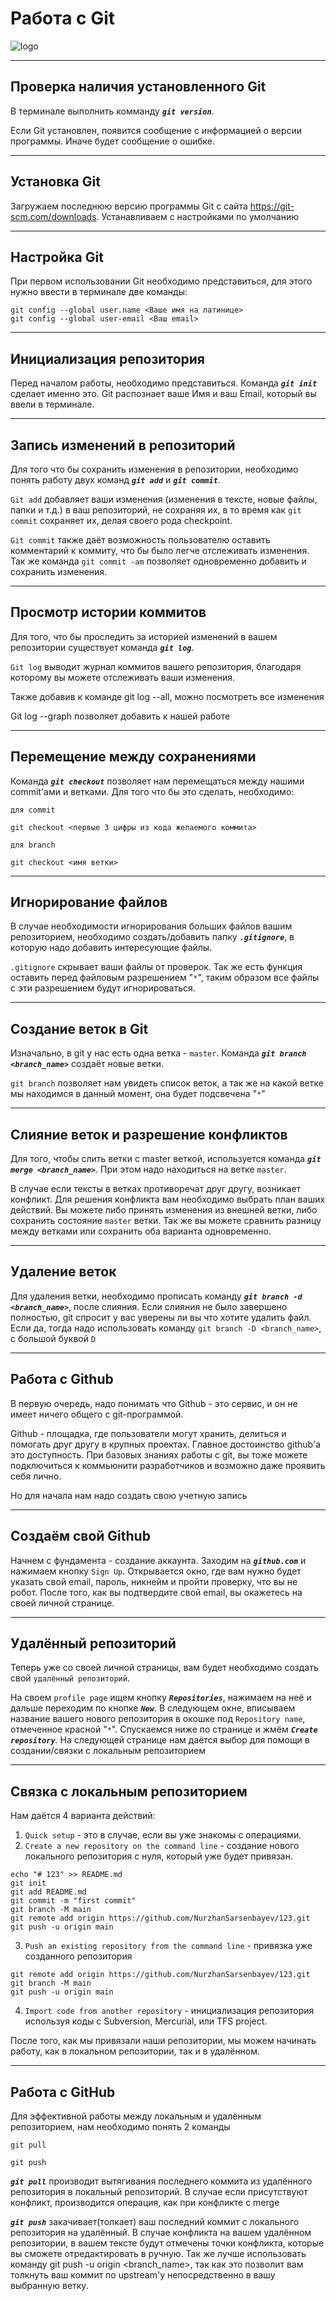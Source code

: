 # Работа с Git
![logo](logo.png)

---
## Проверка наличия установленного Git

В терминале выполнить комманду ***`git version`***.

Если Git установлен, появится сообщение с информацией о версии программы. Иначе будет сообщение о ошибке.

---
## Установка Git      

Загружаем последнюю версию программы Git с сайта https://git-scm.com/downloads. Устанавливаем с настройками по умолчанию

---
## Настройка Git

При первом использовании Git необходимо представиться, для этого нужно ввести в терминале две команды: 
```
git config --global user.name <Ваше имя на латинице>
git config --global user-email <Ваш email>
```

---
## Инициализация репозитория

Перед началом работы, необходимо представиться. Команда ***`git init`*** сделает именно это. Git распознает ваше Имя и ваш Email, который вы ввели в терминале.

---
## Запись изменений в репозиторий

Для того что бы сохранить изменения в репозитории, необходимо понять работу двух команд ***`git add`*** и ***`git commit`***.

`Git add` добавляет ваши изменения (изменения  в тексте, новые файлы, папки и т.д.) в ваш репозиторий, не сохраняя их, в то время как `git commit` сохраняет их, делая своего рода checkpoint.

`Git commit` также даёт возможность пользователю оставить комментарий к коммиту, что бы было легче отслеживать изменения. Так же команда `git commit -am` позволяет одновременно добавить и сохранить изменения.

---
## Просмотр истории коммитов

Для того, что бы проследить за историей изменений в вашем репозитории существует команда ***`git log`***. 

`Git log` выводит журнал коммитов вашего репозитория, благодаря которому вы можете отслеживать ваши изменения. 

Также добавив к команде git log --all, можно посмотреть все изменения

Git log --graph позволяет добавить к нашей работе

---
## Перемещение между сохранениями

Команда ***`git checkout`*** позволяет нам перемещаться между нашими commit'ами и ветками. Для того что бы это сделать, необходимо:
```
для commit

git checkout <первые 3 цифры из кода желаемого коммита>

для branch

git checkout <имя ветки>
```

---
## Игнорирование файлов

В случае необходимости игнорирования больших файлов вашим репозиторием, необходимо создать/добавить папку ***`.gitignore`***, в которую надо добавить интересующие файлы.

`.gitignore` скрывает ваши файлы от проверок. Так же есть функция оставить перед файловым разрешением "`*`", таким образом все файлы с эти разрешением будут игнорироваться.


---
## Создание веток в Git

Изначально, в git у нас есть одна ветка - `master`. Команда ***`git branch <branch_name>`*** создаёт новые ветки.

`git branch` позволяет нам увидеть список веток, а так же на какой ветке мы находимся в данный момент, она будет подсвечена "`*`"

---
## Слияние веток и разрешение конфликтов

Для того, чтобы слить ветки с master веткой, используется команда ***`git merge <branch_name>`***. При этом надо находиться на ветке `master`.

В случае если тексты в ветках противоречат друг другу, возникает конфликт. Для решения конфликта вам необходимо выбрать план ваших действий. Вы можете либо принять изменения из внешней ветки, либо сохранить состояние `master` ветки. Так же вы можете сравнить разницу между ветками или сохранить оба варианта одновременно.

---
## Удаление веток

Для удаления ветки, необходимо прописать команду ***`git branch -d <branch_name>`***, после слияния. Если слияния не было завершено полностью, git спросит у вас уверены ли вы что хотите удалить файл. Если да, тогда надо использовать команду `git branch -D <branch_name>`, с большой буквой `D`

---
## Работа с Github

В первую очередь, надо понимать что Github - это сервис, и он не имеет ничего общего с git-программой. 

Github - площадка, где пользователи могут хранить, делиться и помогать друг другу в крупных проектах. Главное достоинство github'а это доступность. При базовых знаниях работы с git, вы тоже можете подключиться к коммьюнити разработчиков и возможно даже проявить себя лично.

Но для начала нам надо создать свою учетную запись

---
## Создаём свой Github

Начнем с фундамента - создание аккаунта. Заходим на ***`github.com`*** и нажимаем кнопку `Sign Up`. Открывается окно, где вам нужно будет указать свой email, пароль, никнейм и пройти проверку, что вы не робот. После того, как вы подтвердите свой email, вы окажетесь на своей личной странице. 

---
## Удалённый репозиторий

Теперь уже со своей личной страницы, вам будет необходимо создать свой `удалённый репозиторий`. 

На своем `profile page` ищем кнопку ***`Repositories`***, нажимаем на неё и дальше переходим по кнопке ***`New`***. В следующем окне, вписываем название вашего нового репозитория в окошке под `Repository name`, отмеченное красной "`*`". Спускаемся ниже по странице и жмём ***`Create repository`***. На следующей странице нам даётся выбор для помощи в создании/связки с локальным репозиторием

---
## Связка с локальным репозиторием

Нам даётся 4 варианта действий:

1. `Quick setup` - это в случае, если вы уже знакомы с операциями.
2. `Сreate a new repository on the command line` - создание нового локального репозитория с нуля, который уже будет привязан.
```
echo "# 123" >> README.md
git init
git add README.md
git commit -m "first commit"
git branch -M main
git remote add origin https://github.com/NurzhanSarsenbayev/123.git
git push -u origin main
```
3. `Push an existing repository from the command line` - привязка уже созданного репозитория
```
git remote add origin https://github.com/NurzhanSarsenbayev/123.git
git branch -M main
git push -u origin main
```
4. `Import code from another repository` - инициализация репозитория используя коды с Subversion, Mercurial, или TFS project.

После того, как мы привязали наши репозитории, мы можем начинать работу, как в локальном репозитории, так и в удалённом.

---
## Работа с GitHub

Для эффективной работы между локальным и удалённым репозиторием, нам необходимо понять 2 команды
```
git pull

git push
```
***`git pull`*** производит вытягивания последнего коммита из удалённого репозитория в локальный репозиторий. В случае если присутствуют конфликт, производится операция, как при конфликте с merge

***`git push`*** закачивает(толкает) ваш последний коммит с локального репозитория на удалённый. В случае конфликта на вашем удалённом репозитории, в вашем тексте будут отмечены точки конфликта, которые вы сможете отредактировать в ручную. Так же лучше использовать команду git push -u origin <branch_name>, так как это позволит вам толкнуть ваш коммит по upstream'у непосредственно в вашу выбранную ветку.
